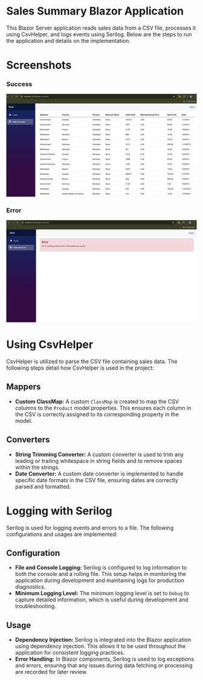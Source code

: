 # Sales Summary Blazor Application

This Blazor Server application reads sales data from a CSV file, processes it using CsvHelper, and logs events using Serilog. Below are the steps to run the application and details on the implementation.

# Screenshots

### Success

![Success Screenshot](screenshots/success.png)


### Error

![Error Screenshot](screenshots/error.png)

# Using CsvHelper

CsvHelper is utilized to parse the CSV file containing sales data. The following steps detail how CsvHelper is used in the project:

## Mappers

- **Custom ClassMap:** A custom `ClassMap` is created to map the CSV columns to the `Product` model properties. This ensures each column in the CSV is correctly assigned to its corresponding property in the model.

## Converters

- **String Trimming Converter:** A custom converter is used to trim any leading or trailing whitespace in string fields and to remove spaces within the strings.
- **Date Converter:** A custom date converter is implemented to handle specific date formats in the CSV file, ensuring dates are correctly parsed and formatted.

# Logging with Serilog

Serilog is used for logging events and errors to a file. The following configurations and usages are implemented:

## Configuration

- **File and Console Logging:** Serilog is configured to log information to both the console and a rolling file. This setup helps in monitoring the application during development and maintaining logs for production diagnostics.
- **Minimum Logging Level:** The minimum logging level is set to `Debug` to capture detailed information, which is useful during development and troubleshooting.

## Usage

- **Dependency Injection:** Serilog is integrated into the Blazor application using dependency injection. This allows it to be used throughout the application for consistent logging practices.
- **Error Handling:** In Blazor components, Serilog is used to log exceptions and errors, ensuring that any issues during data fetching or processing are recorded for later review.
